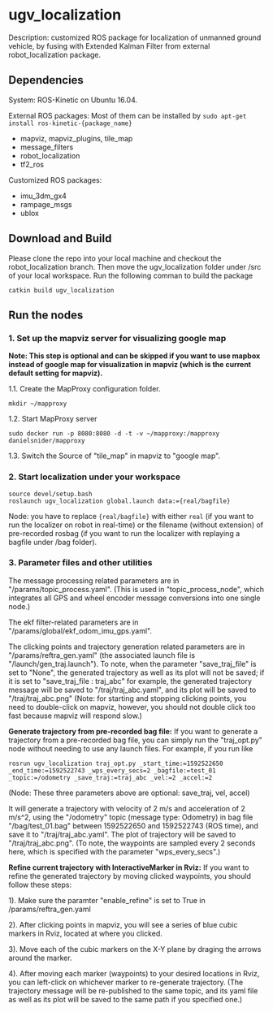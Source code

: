 # ugv_localization

Description: customized ROS package for localization of unmanned ground vehicle, by fusing with Extended Kalman Filter from external robot_localization package. 

## Dependencies
System: ROS-Kinetic on Ubuntu 16.04. 

External ROS packages: Most of them can be installed by
```sudo apt-get install ros-kinetic-{package_name}```

*  mapviz, mapviz_plugins, tile_map
*  message_filters 
*  robot_localization
*  tf2_ros

Customized ROS packages:

*  imu_3dm_gx4
*  rampage_msgs 
*  ublox

## Download and Build

Please clone the repo into your local machine and checkout the robot_localization branch.
Then move the ugv_localization folder under /src of your local workspace.
Run the following comman to build the package 
```
catkin build ugv_localization
```

## Run the nodes

### 1. Set up the mapviz server for visualizing google map

**Note: This step is optional and can be skipped if you want to use mapbox instead of google map for visualization in mapviz (which is the current default setting for mapviz).**

1.1. Create the MapProxy configuration folder.
```
mkdir ~/mapproxy
```
1.2. Start MapProxy server
```
sudo docker run -p 8080:8080 -d -t -v ~/mapproxy:/mapproxy danielsnider/mapproxy
```
1.3. Switch the Source of "tile_map" in mapviz to "google map".  

### 2. Start localization under your workspace
```
source devel/setup.bash
roslaunch ugv_localization global.launch data:={real/bagfile} 
```

Node: you have to replace ```{real/bagfile}``` with either ```real``` (if you want to run the localizer on robot in real-time) or the filename (without extension) of pre-recorded rosbag (if you want to run the localizer with replaying a bagfile under /bag folder).

### 3. Parameter files and other utilities

The message processing related parameters are in "/params/topic_process.yaml". (This is used in "topic_process_node", which integrates all GPS and wheel encoder message conversions into one single node.)

The ekf filter-related parameters are in "/params/global/ekf_odom_imu_gps.yaml".

The clicking points and trajectory generation related parameters are in "/params/reftra_gen.yaml" (the associated launch file is "/launch/gen_traj.launch"). To note, when the parameter "save_traj_file" is set to "None", the generated trajectory as well as its plot will not be saved; if it is set to "save_traj_file : traj_abc" for example, the generated trajectory message will be saved to "/traj/traj_abc.yaml", and its plot will be saved to "/traj/traj_abc.png"
(Note: for starting and stopping clicking points, you need to double-click on mapviz, however, you should not double click too fast because mapviz will respond slow.) 

**Generate trajectory from pre-recorded bag file:**
If you want to generate a trajectory from a pre-recorded bag file, you can simply run the "traj_opt.py" node without needing to use any launch files. For example, if you run like

```
rosrun ugv_localization traj_opt.py _start_time:=1592522650 _end_time:=1592522743 _wps_every_secs=2 _bagfile:=test_01 _topic:=/odometry _save_traj:=traj_abc _vel:=2 _accel:=2
```
(Node: These three parameters above are optional: save_traj, vel, accel)

It will generate a trajectory with velocity of 2 m/s and acceleration of 2 m/s^2, using the "/odometry" topic (message type: Odometry) in bag file "/bag/test_01.bag" between 1592522650 and 1592522743 (ROS time), and save it to "/traj/traj_abc.yaml". The plot of trajectory will be saved to "/traj/traj_abc.png". (To note, the waypoints are sampled every 2 seconds here, which is specified with the parameter "wps_every_secs".)

**Refine current trajectory with InteractiveMarker in Rviz:**
If you want to refine the generated trajectory by moving clicked waypoints, you should follow these steps:

1). Make sure the paramter "enable_refine" is set to True in /params/reftra_gen.yaml

2). After clicking points in mapviz, you will see a series of blue cubic markers in Rviz, located at where you clicked.

3). Move each of the cubic markers on the X-Y plane by draging the arrows around the marker.

4). After moving each marker (waypoints) to your desired locations in Rviz, you can left-click on whichever marker to re-generate trajectory. (The trajectory message will be re-published to the same topic, and its yaml file as well as its plot will be saved to the same path if you specified one.)



